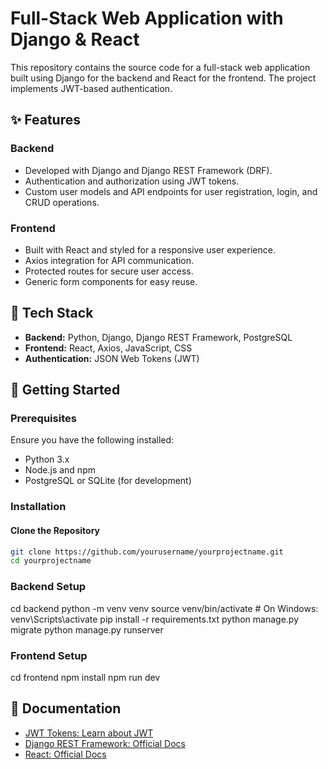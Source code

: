 # Full-Stack Web Application with Django & React

This repository contains the source code for a full-stack web application built using Django for the backend and React for the frontend. The project implements JWT-based authentication.

## ✨ Features

### Backend
- Developed with Django and Django REST Framework (DRF).
- Authentication and authorization using JWT tokens.
- Custom user models and API endpoints for user registration, login, and CRUD operations.

### Frontend
- Built with React and styled for a responsive user experience.
- Axios integration for API communication.
- Protected routes for secure user access.
- Generic form components for easy reuse.

## 🔧 Tech Stack
- **Backend:** Python, Django, Django REST Framework, PostgreSQL
- **Frontend:** React, Axios, JavaScript, CSS
- **Authentication:** JSON Web Tokens (JWT)

## 🚀 Getting Started

### Prerequisites
Ensure you have the following installed:
- Python 3.x
- Node.js and npm
- PostgreSQL or SQLite (for development)

### Installation

#### Clone the Repository
```bash
git clone https://github.com/yourusername/yourprojectname.git
cd yourprojectname
```
### Backend Setup
cd backend
python -m venv venv
source venv/bin/activate  # On Windows: venv\Scripts\activate
pip install -r requirements.txt
python manage.py migrate
python manage.py runserver


### Frontend Setup
cd frontend
npm install
npm run dev


## 🔐 Documentation
- [JWT Tokens: Learn about JWT](https://jwt.io/)
- [Django REST Framework: Official Docs](https://www.django-rest-framework.org/)
- [React: Official Docs](https://reactjs.org/)

